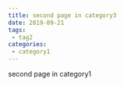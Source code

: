 ```yaml
---
title: second page in category3
date: 2019-09-21
tags:
 - tag2
categories:
 - category1
---
```


second page in category1